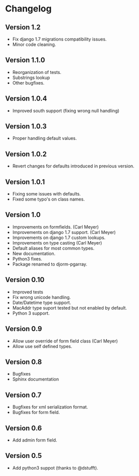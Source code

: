 # Changelog #

## Version 1.2 ##

- Fix django 1.7 migrations compatibility issues.
- Minor code cleaning.

## Version 1.1.0 ##

- Reorganization of tests.
- Substrings lookup
- Other bugfixes.

## Version 1.0.4 ##

- Improved south support (fixing wrong null handling)

## Version 1.0.3 ##

- Proper handling default values.

## Version 1.0.2 ##

- Revert changes for defaults introduced in previous version.

## Version 1.0.1 ##

- Fixing some issues with defaults.
- Fixed some typo's on class names.

## Version 1.0 ##

- Improvements on formfields. (Carl Meyer)
- Improvements on django 1.7 support. (Carl Meyer)
- Improvements on django 1.7 custom lookups.
- Improvements on type casting (Carl Meyer)
- Default aliases for most common types.
- New documentation.
- Python3 fixes.
- Package renamed to djorm-pgarray.

## Version 0.10 ##

- Improved tests
- Fix wrong unicode handling.
- Date/Datetime type support.
- MacAddr type suport tested but not enabled by default.
- Python 3 support.

## Version 0.9 ##

- Allow user override of form field class (Carl Meyer)
- Allow use self defined types.

## Version 0.8 ##

- Bugfixes
- Sphinx documentation

## Version 0.7 ##

- Bugfixes for xml serialization format.
- Bugfixes for form field.

## Version 0.6 ##

- Add admin form field.

## Version 0.5 ##

- Add python3 suppot (thanks to @dstufft).


